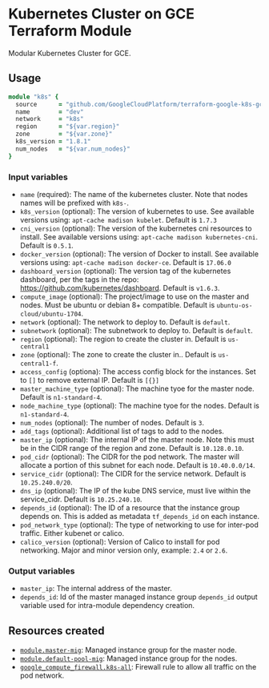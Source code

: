 # Kubernetes Cluster on GCE Terraform Module

Modular Kubernetes Cluster for GCE.

## Usage

```ruby
module "k8s" {
  source      = "github.com/GoogleCloudPlatform/terraform-google-k8s-gce"
  name        = "dev"
  network     = "k8s"
  region      = "${var.region}"
  zone        = "${var.zone}"
  k8s_version = "1.8.1"
  num_nodes   = "${var.num_nodes}"
}
```

### Input variables

- `name` (required): The name of the kubernetes cluster. Note that nodes names will be prefixed with `k8s-`.
- `k8s_version` (optional): The version of kubernetes to use. See available versions using: `apt-cache madison kubelet`. Default is `1.7.3`
- `cni_version` (optional): The version of the kubernetes cni resources to install. See available versions using: `apt-cache madison kubernetes-cni`. Default is `0.5.1`.
- `docker_version` (optional): The version of Docker to install. See available versions using: `apt-cache madison docker-ce`. Default is `17.06.0`
- `dashboard_version` (optional): The version tag of the kubernetes dashboard, per the tags in the repo: https://github.com/kubernetes/dashboard. Default is `v1.6.3`.
- `compute_image` (optional): The project/image to use on the master and nodes. Must be ubuntu or debian 8+ compatible. Default is `ubuntu-os-cloud/ubuntu-1704`.
- `network` (optional): The network to deploy to. Default is `default`.
- `subnetwork` (optional): The subnetwork to deploy to. Default is `default`.
- `region` (optional): The region to create the cluster in. Default is `us-central1`
- `zone` (optional): The zone to create the cluster in.. Default is `us-central1-f`.
- `access_config` (optiona): The access config block for the instances. Set to `[]` to remove external IP. Default is `[{}]`
- `master_machine_type` (optional): The machine tyoe for the master node. Default is `n1-standard-4`.
- `node_machine_type` (optional): The machine tyoe for the nodes. Default is `n1-standard-4`.
- `num_nodes` (optional): The number of nodes. Default is `3`.
- `add_tags` (optional): Additional list of tags to add to the nodes.
- `master_ip` (optional): The internal IP of the master node. Note this must be in the CIDR range of the region and zone. Default is `10.128.0.10`.
- `pod_cidr` (optional): The CIDR for the pod network. The master will allocate a portion of this subnet for each node. Default is `10.40.0.0/14`.
- `service_cidr` (optional): The CIDR for the service network. Default is `10.25.240.0/20`.
- `dns_ip` (optional): The IP of the kube DNS service, must live within the service_cidr. Default is `10.25.240.10`.
- `depends_id` (optional): The ID of a resource that the instance group depends on. This is added as metadata `tf_depends_id` on each instance.
- `pod_network_type` (optional): The type of networking to use for inter-pod traffic. Either kubenet or calico.
- `calico_version` (optional): Version of Calico to install for pod networking. Major and minor version only, example: `2.4` or `2.6`.

### Output variables

- `master_ip`: The internal address of the master.
- `depends_id`: Id of the master managed instance group `depends_id` output variable used for intra-module dependency creation.

## Resources created

- [`module.master-mig`](https://github.com/GoogleCloudPlatform/terraform-google-managed-instance-group): Managed instance group for the master node.
- [`module.default-pool-mig`](https://github.com/GoogleCloudPlatform/terraform-google-managed-instance-group): Managed instance group for the nodes.
- [`google_compute_firewall.k8s-all`](https://www.terraform.io/docs/providers/google/r/compute_firewall.html): Firewall rule to allow all traffic on the pod network.
